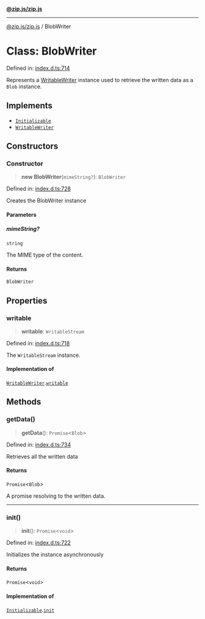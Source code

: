[**@zip.js/zip.js**](../README.md)

***

[@zip.js/zip.js](../globals.md) / BlobWriter

# Class: BlobWriter

Defined in: [index.d.ts:714](https://github.com/gildas-lormeau/zip.js/blob/cd8507443514e12617ac25921566eb3131bcdbff/index.d.ts#L714)

Represents a [WritableWriter](../interfaces/WritableWriter.md) instance used to retrieve the written data as a `Blob` instance.

## Implements

- [`Initializable`](../interfaces/Initializable.md)
- [`WritableWriter`](../interfaces/WritableWriter.md)

## Constructors

### Constructor

> **new BlobWriter**(`mimeString?`): `BlobWriter`

Defined in: [index.d.ts:728](https://github.com/gildas-lormeau/zip.js/blob/cd8507443514e12617ac25921566eb3131bcdbff/index.d.ts#L728)

Creates the BlobWriter instance

#### Parameters

##### mimeString?

`string`

The MIME type of the content.

#### Returns

`BlobWriter`

## Properties

### writable

> **writable**: `WritableStream`

Defined in: [index.d.ts:718](https://github.com/gildas-lormeau/zip.js/blob/cd8507443514e12617ac25921566eb3131bcdbff/index.d.ts#L718)

The `WritableStream` instance.

#### Implementation of

[`WritableWriter`](../interfaces/WritableWriter.md).[`writable`](../interfaces/WritableWriter.md#writable)

## Methods

### getData()

> **getData**(): `Promise`\<`Blob`\>

Defined in: [index.d.ts:734](https://github.com/gildas-lormeau/zip.js/blob/cd8507443514e12617ac25921566eb3131bcdbff/index.d.ts#L734)

Retrieves all the written data

#### Returns

`Promise`\<`Blob`\>

A promise resolving to the written data.

***

### init()

> **init**(): `Promise`\<`void`\>

Defined in: [index.d.ts:722](https://github.com/gildas-lormeau/zip.js/blob/cd8507443514e12617ac25921566eb3131bcdbff/index.d.ts#L722)

Initializes the instance asynchronously

#### Returns

`Promise`\<`void`\>

#### Implementation of

[`Initializable`](../interfaces/Initializable.md).[`init`](../interfaces/Initializable.md#init)
